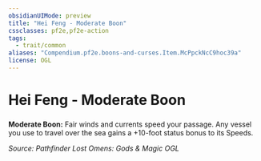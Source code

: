 ```yaml
---
obsidianUIMode: preview
title: "Hei Feng - Moderate Boon"
cssclasses: pf2e,pf2e-action
tags:
  - trait/common
aliases: "Compendium.pf2e.boons-and-curses.Item.McPpckNcC9hoc39a"
license: OGL
---
```

# Hei Feng - Moderate Boon

### 






**Moderate Boon:** Fair winds and currents speed your passage. Any vessel you use to travel over the sea gains a +10-foot status bonus to its Speeds.

*Source: Pathfinder Lost Omens: Gods & Magic*
*OGL*